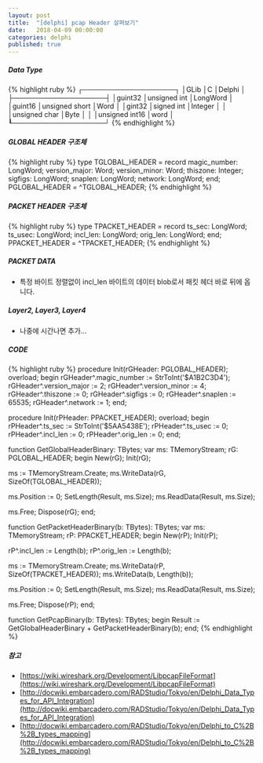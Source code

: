 ```yaml
---
layout: post
title:  "[delphi] pcap Header 살펴보기"
date:   2018-04-09 00:00:00
categories: delphi
published: true
---
```


##### Data Type
{% highlight ruby %}
┌───────────────────┐
│GLib     │C              │Delphi    │
├───────────────────┤
│guint32  │unsigned int   │LongWord  │
│guint16  │unsigned short │Word      │
│gint32   │signed int     │Integer   │
│         │unsigned char  │Byte      │
│         │unsigned int16 │word      │
┖───────────────────┘
{% endhighlight %}  


##### GLOBAL HEADER 구조체
{% highlight ruby %}
type
  TGLOBAL_HEADER = record
    magic_number: LongWord;
    version_major: Word;
    version_minor: Word;
    thiszone: Integer;
    sigfigs: LongWord;
    snaplen: LongWord;
    network: LongWord;
  end;
  PGLOBAL_HEADER = ^TGLOBAL_HEADER;
{% endhighlight %}  


##### PACKET HEADER 구조체
{% highlight ruby %}
type
  TPACKET_HEADER = record
    ts_sec: LongWord;
    ts_usec: LongWord;
    incl_len: LongWord;
    orig_len: LongWord;
  end;
  PPACKET_HEADER = ^TPACKET_HEADER;
{% endhighlight %}  


##### PACKET DATA
- 특정 바이트 정렬없이 incl_len 바이트의 데이터 blob로서 패킷 헤더 바로 뒤에 옵니다.  


##### Layer2, Layer3, Layer4
- 나중에 시간나면 추가...  


##### CODE
{% highlight ruby %}
procedure Init(rGHeader: PGLOBAL_HEADER); overload;
begin
  rGHeader^.magic_number := StrToInt('$A1B2C3D4');
  rGHeader^.version_major := 2;
  rGHeader^.version_minor := 4;
  rGHeader^.thiszone := 0;
  rGHeader^.sigfigs := 0;
  rGHeader^.snaplen := 65535;
  rGHeader^.network := 1;
end;

procedure Init(rPHeader: PPACKET_HEADER); overload;
begin
  rPHeader^.ts_sec := StrToInt('$5AA5438E');
  rPHeader^.ts_usec := 0;
  rPHeader^.incl_len := 0;
  rPHeader^.orig_len := 0;
end;

function GetGlobalHeaderBinary: TBytes;
var
  ms: TMemoryStream;
  rG: PGLOBAL_HEADER;
begin
  New(rG);
  Init(rG);

  ms := TMemoryStream.Create;
  ms.WriteData(rG, SizeOf(TGLOBAL_HEADER));

  ms.Position := 0;
  SetLength(Result, ms.Size);
  ms.ReadData(Result, ms.Size);

  ms.Free;
  Dispose(rG);
end;

function GetPacketHeaderBinary(b: TBytes): TBytes;
var
  ms: TMemoryStream;
  rP: PPACKET_HEADER;
begin
  New(rP);
  Init(rP);

  rP^.incl_len := Length(b);
  rP^.orig_len := Length(b);

  ms := TMemoryStream.Create;
  ms.WriteData(rP, SizeOf(TPACKET_HEADER));
  ms.WriteData(b, Length(b));

  ms.Position := 0;
  SetLength(Result, ms.Size);
  ms.ReadData(Result, ms.Size);

  ms.Free;
  Dispose(rP);
end;

function GetPcapBinary(b: TBytes): TBytes;
begin
  Result := GetGlobalHeaderBinary + GetPacketHeaderBinary(b);
end;
{% endhighlight %}  


##### 참고
- [https://wiki.wireshark.org/Development/LibpcapFileFormat](https://wiki.wireshark.org/Development/LibpcapFileFormat)
- [http://docwiki.embarcadero.com/RADStudio/Tokyo/en/Delphi_Data_Types_for_API_Integration](http://docwiki.embarcadero.com/RADStudio/Tokyo/en/Delphi_Data_Types_for_API_Integration)
- [http://docwiki.embarcadero.com/RADStudio/Tokyo/en/Delphi_to_C%2B%2B_types_mapping](http://docwiki.embarcadero.com/RADStudio/Tokyo/en/Delphi_to_C%2B%2B_types_mapping)
